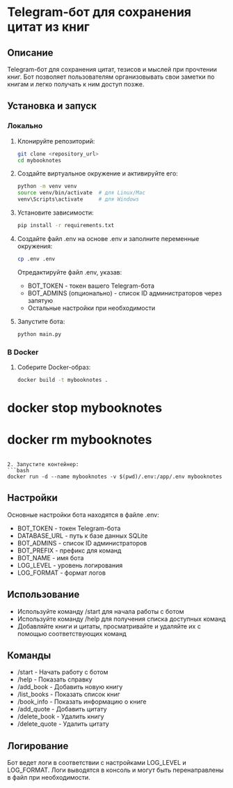 # Telegram-бот для сохранения цитат из книг

## Описание
Telegram-бот для сохранения цитат, тезисов и мыслей при прочтении книг. Бот позволяет пользователям организовывать свои заметки по книгам и легко получать к ним доступ позже.

## Установка и запуск

### Локально
1. Клонируйте репозиторий:
   ```bash
   git clone <repository_url>
   cd mybooknotes
   ```

2. Создайте виртуальное окружение и активируйте его:
   ```bash
   python -m venv venv
   source venv/bin/activate  # для Linux/Mac
   venv\Scripts\activate     # для Windows
   ```

3. Установите зависимости:
   ```bash
   pip install -r requirements.txt
   ```

4. Создайте файл .env на основе .env и заполните переменные окружения:
   ```bash
   cp .env .env
   ```
   Отредактируйте файл .env, указав:
   - BOT_TOKEN - токен вашего Telegram-бота
   - BOT_ADMINS (опционально) - список ID администраторов через запятую
   - Остальные настройки при необходимости

5. Запустите бота:
   ```bash
   python main.py
   ```

### В Docker
1. Соберите Docker-образ:
   ```bash
   docker build -t mybooknotes .
#   docker stop mybooknotes
#   docker rm mybooknotes
   ```

2. Запустите контейнер:
   ```bash
   docker run -d --name mybooknotes -v $(pwd)/.env:/app/.env mybooknotes
   ```

## Настройки
Основные настройки бота находятся в файле .env:

- BOT_TOKEN - токен Telegram-бота
- DATABASE_URL - путь к базе данных SQLite
- BOT_ADMINS - список ID администраторов
- BOT_PREFIX - префикс для команд
- BOT_NAME - имя бота
- LOG_LEVEL - уровень логирования
- LOG_FORMAT - формат логов

## Использование
- Используйте команду /start для начала работы с ботом
- Используйте команду /help для получения списка доступных команд
- Добавляйте книги и цитаты, просматривайте и удаляйте их с помощью соответствующих команд

## Команды
- /start - Начать работу с ботом
- /help - Показать справку
- /add_book - Добавить новую книгу
- /list_books - Показать список книг
- /book_info - Показать информацию о книге
- /add_quote - Добавить цитату
- /delete_book - Удалить книгу
- /delete_quote - Удалить цитату

## Логирование
Бот ведет логи в соответствии с настройками LOG_LEVEL и LOG_FORMAT. Логи выводятся в консоль и могут быть перенаправлены в файл при необходимости. 